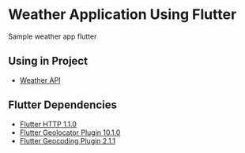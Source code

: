 # Weather Application Using Flutter

Sample weather app flutter

## Using in Project
- [Weather API](https://www.weatherapi.com/)

## Flutter Dependencies

- [Flutter HTTP 1.1.0](https://pub.dev/packages/http)
- [Flutter Geolocator Plugin 10.1.0](https://pub.dev/packages/geolocator)
- [Flutter Geocoding Plugin 2.1.1](https://pub.dev/packages/geocoding)

